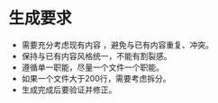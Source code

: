 # 生成要求

- 需要充分考虑现有内容 ，避免与已有内容重复、冲突。
- 保持与已有内容风格统一，不能有割裂感。
- 遵循单一职能，尽量一个文件一个职能。
- 如果一个文件大于200行，需要考虑拆分。
- 生成完成后要验证并修正。